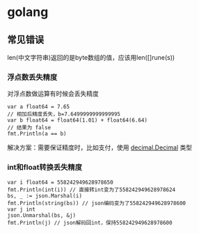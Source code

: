 # golang

## 常见错误

len(中文字符串)返回的是byte数组的值，应该用len([]rune(s))

### 浮点数丢失精度

对浮点数做运算有时候会丢失精度

```golang
var a float64 = 7.65
// 相加后精度丢失，b=7.6499999999999995
var b float64 = float64(1.01) + float64(6.64)
// 结果为 false
fmt.Println(a == b)
```

解决方案：需要保证精度时，比如支付，使用 [decimal.Decimal](https://pkg.go.dev/github.com/shopspring/decimal) 类型

### int和float转换丢失精度

```golang
var i float64 = 558242949628978650
fmt.Println(int(i)) // 直接转int变为了558242949628978624
bs, _ := json.Marshal(i)
fmt.Println(string(bs)) // json编码变为了558242949628978600
var j int
json.Unmarshal(bs, &j)
fmt.Println(j) // json解码回int，保持558242949628978600
```
